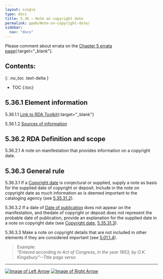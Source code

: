 ```yaml
---
layout: single
type: docs
title: 5.36 — Note on copyright date
permalink: ppdm/Note-on-copyright-date/
sidebar:
  nav: "docs"
---
```


Please comment about errata on the [Chapter 5 errata page](https://docs.google.com/document/d/14roAt0euvJ-x_AboSVoOcMhDLkXYSk35-btRO8xgKZI/edit#heading=h.6tws49nh8zes){:target="_blank"}.

## Contents:
{: .no_toc .text-delta }

- TOC
{:toc}

## 5.36.1 Element information

<a name="5.36.1.1">5.36.1.1</a> [Link to RDA Toolkit](https://beta.rdatoolkit.org/Content/Index?externalId=en-US_ala-ecaba0d1-b8ef-3549-9e6e-29685004e392){:target="_blank"}

<a name="5.36.1.2">5.36.1.2</a> [Sources of information](/DCRMR/additional-notes/#9011-sources-of-information)

## 5.36.2 RDA Definition and scope

<a name="5.36.2.1">5.36.2.1</a> A note on manifestation that provides information on a copyright date.

## 5.36.3 General rule 

<a name="5.36.3.1">5.36.3.1</a> If a [Copyright date](/DCRMR/ppdm/Copyright-date/) is conjectural or supplied, supply a note as basis for the supplied date of copyright or deposit.  Include in the note on copyright date as much information as is deemed important to the cataloging agency (see [5.35.31.2](/DCRMR/ppdm/Copyright-date/#5.35.31.2)).

<a name="5.36.3.2">5.36.3.2</a> If a date of [Date of publication](/DCRMR/ppdm/Date-of-publication/) does not appear on the manifestation, and thedate of copyright or deposit does not represent the probable date of publication, provide an explanation for the supplied date in a note on copyright date (see [Copyright date](/DCRMR/ppdm/Copyright-date/), [5.35.31.3](/DCRMR/ppdm/Copyright-date/#5.35.31.3)).

<a name="5.36.3.3">5.36.3.3</a> Make a note on copyright details that are not included in other elements if they are considered important (see [5.01.1.4](/DCRMR/ppdm/#5.01.1.4)).

>Example:  
><CITE>"Entered according to Act of Congress, in the year 1853, by O.K. Kingsbury"--Title page verso</CITE>

---

[![Image of Left Arrow](https://rbms-bsc.github.io/DCRMR/assets/pictures/navigation/Arrow_Left.png "5.35 — Copyright date")](/DCRMR/ppdm/Copyright-date/) [![Image of Right Arrow](https://rbms-bsc.github.io/DCRMR/assets/pictures/navigation/Arrow_Right.png "6 — Physical Description")](/DCRMR/phys-desc/)